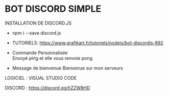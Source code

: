 # BOT DISCORD SIMPLE 

INSTALLATION DE DISCORD.JS
- npm i --save discord.js
- TUTORIELS: https://www.grafikart.fr/tutoriels/nodejs/bot-discordjs-892 

- Commande Personnalisée  
Envoyé ping et elle vous renvoie pong 

- Message de bienvenue 
Bienvenue sur mon serveurs

LOGICIEL : VISUAL STUDIO CODE 

DISCORD : https://discord.gg/hZZW8HD 



